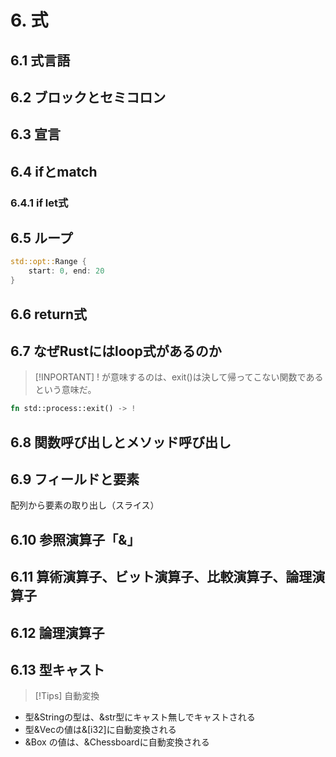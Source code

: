 # 6. 式

## 6.1 式言語

## 6.2 ブロックとセミコロン

## 6.3 宣言

## 6.4 ifとmatch

### 6.4.1 if let式

## 6.5 ループ

```rust
std::opt::Range {
    start: 0, end: 20
}
```

## 6.6 return式

## 6.7 なぜRustにはloop式があるのか

> [!INPORTANT]
> ! が意味するのは、exit()は決して帰ってこない関数であるという意味だ。

```rust
fn std::process::exit() -> !
```

## 6.8 関数呼び出しとメソッド呼び出し

## 6.9 フィールドと要素

配列から要素の取り出し（スライス）

## 6.10 参照演算子「&」

## 6.11 算術演算子、ビット演算子、比較演算子、論理演算子

## 6.12 論理演算子

## 6.13 型キャスト

> [!Tips]
> 自動変換


* 型&Stringの型は、&str型にキャスト無しでキャストされる
* 型&Vec<i32>の値は&[i32]に自動変換される
* &Box<Chessboard> の値は、&Chessboardに自動変換される



